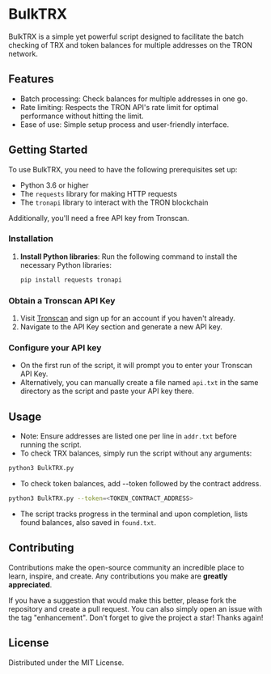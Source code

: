 # BulkTRX

BulkTRX is a simple yet powerful script designed to facilitate the batch checking of TRX and token balances for multiple addresses on the TRON network.

## Features

- Batch processing: Check balances for multiple addresses in one go.
- Rate limiting: Respects the TRON API's rate limit for optimal performance without hitting the limit.
- Ease of use: Simple setup process and user-friendly interface.

## Getting Started

To use BulkTRX, you need to have the following prerequisites set up:

- Python 3.6 or higher
- The `requests` library for making HTTP requests
- The `tronapi` library to interact with the TRON blockchain

Additionally, you'll need a free API key from Tronscan.

### Installation

1. **Install Python libraries**:
   Run the following command to install the necessary Python libraries:

   ```bash
   pip install requests tronapi
   ```
### Obtain a Tronscan API Key

1. Visit [Tronscan](https://tronscan.org) and sign up for an account if you haven't already.
2. Navigate to the API Key section and generate a new API key.

### Configure your API key

- On the first run of the script, it will prompt you to enter your Tronscan API Key.
- Alternatively, you can manually create a file named `api.txt` in the same directory as the script and paste your API key there.

## Usage

* Note: Ensure addresses are listed one per line in `addr.txt` before running the script.
* To check TRX balances, simply run the script without any arguments:

```bash
python3 BulkTRX.py
```

* To check token balances, add --token followed by the contract address.

```bash
python3 BulkTRX.py --token=<TOKEN_CONTRACT_ADDRESS>
```

* The script tracks progress in the terminal and upon completion, lists found balances, also saved in `found.txt`.

## Contributing

Contributions make the open-source community an incredible place to learn, inspire, and create. Any contributions you make are **greatly appreciated**.

If you have a suggestion that would make this better, please fork the repository and create a pull request. You can also simply open an issue with the tag "enhancement".
Don't forget to give the project a star! Thanks again!

## License

Distributed under the MIT License.
